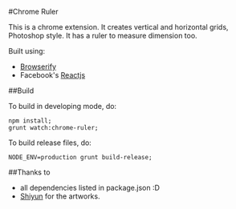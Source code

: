 #Chrome Ruler

This is a chrome extension. It creates vertical and horizontal grids, Photoshop
style. It has a ruler to measure dimension too.

Built using:

 - [Browserify](https://github.com/substack/node-browserify)
 - Facebook's [Reactjs](http://facebook.github.io/react/)

##Build

To build in developing mode, do:

```
npm install;
grunt watch:chrome-ruler;
```

To build release files, do:

```
NODE_ENV=production grunt build-release;
```


##Thanks to

 - all dependencies listed in package.json :D
 - [Shiyun](https://twitter.com/hiShyn) for the artworks.
